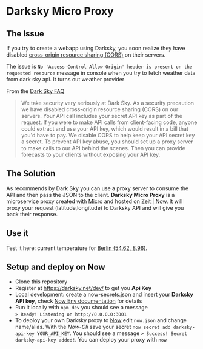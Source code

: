 # Darksky Micro Proxy

## The Issue

If you try to create a webapp using Darksky, you soon realize they have disabled [cross-origin resource sharing (CORS)](https://developer.mozilla.org/en-US/docs/Web/HTTP/Access_control_CORS)
on their servers.

The issue is `No 'Access-Control-Allow-Origin' header is present on the requested resource` message in console when you try to fetch weather data from 
dark sky api. It turns out weather provider 

From the [Dark Sky FAQ](https://darksky.net/dev/docs/faq#cross-origin)
> We take security very seriously at Dark Sky. As a security precaution we have disabled cross-origin resource sharing (CORS) on our servers.
> Your API call includes your secret API key as part of the request. If you were to make API calls from client-facing code, anyone could extract and use your API key, which would result in a bill that you'd have to pay. We disable CORS to help keep your API secret key a secret.
> To prevent API key abuse, you should set up a proxy server to make calls to our API behind the scenes. 
> Then you can provide forecasts to your clients without exposing your API key.


## The Solution

As recommends by Dark Sky you can use a proxy server to consume the API and then pass the JSON to the client. **Darksky Micro Proxy** is a microservice proxy created with [Micro](https://github.com/zeit/micro) and hosted on [Zeit | Now](https://zeit.co/now). It will proxy your request (latitude,longitude) to Darksky API and will give you back their response.


## Use it

Test it here: current temperature for [Berlin (54.62, 8.96)](https://dci-fbw12-darksky.now.sh/?54.62,8.96).


## Setup and deploy on Now

- Clone this repository
- Register at https://darksky.net/dev/ to get you **Api Key**
- Local development: create a now-secrets.json and insert your **Darksky API key**, check [Now Env documentation](https://github.com/zeit/now-env) for details
- Run it locally with `npm dev` you should see a message  
 `> Ready! Listening on http://0.0.0.0:3001`
- To deploy your own Darksky proxy to [Now](https://zeit.co/now) edit `now.json` and change name/alias. With the *Now-Cli* save your secret `now secret add darksky-api-key YOUR_API_KEY`.
You should see a message 
`> Success! Secret darksky-api-key added!`.
 You can deploy your proxy with `now`

